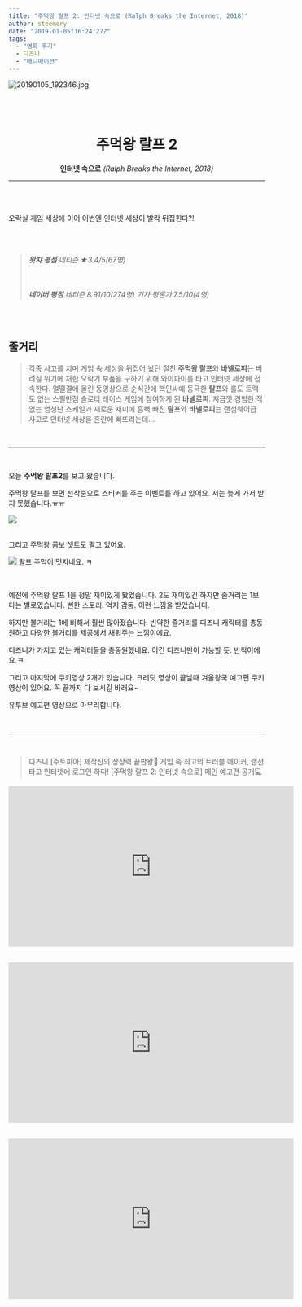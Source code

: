 ```yaml
---
title: "주먹왕 랄프 2: 인터넷 속으로 (Ralph Breaks the Internet, 2018)"
author: steemory
date: "2019-01-05T16:24:27Z"
tags:
  - "영화 후기"
  - 디즈니
  - "애니매이션"
---
```

![20190105_192346.jpg](https://s3.ap-northeast-2.amazonaws.com/dclick/image/steemory/1546703381980)

<br><br>

<center>

# 주먹왕 랄프 2
**인터넷 속으로**
*(Ralph Breaks the Internet, 2018)*
</center>

<hr>
<br><br>

오락실 게임 세상에 이어
이번엔 인터넷 세상이 발칵 뒤집힌다?!

<br><br>

> ***왓챠 평점***
> *네티즌 ★3.4/5(67명)*
> 
> <br><br>***네이버 평점***
> *네티즌 8.91/10(274명)*
> *기자·평론가 7.5/10(4명)*

<br><br>

## 줄거리

> 각종 사고를 치며 게임 속 세상을 뒤집어 놨던 절친 **주먹왕 랄프**와 **바넬로피**는 버려질 위기에 처한 오락기 부품을 구하기 위해 와이파이를 타고 인터넷 세상에 접속한다. 얼떨결에 올린 동영상으로 순식간에 핵인싸에 등극한 **랄프**와 룰도 트랙도 없는 스릴만점 슬로터 레이스 게임에 참여하게 된 **바넬로피**. 지금껏 경험한 적 없는 엄청난 스케일과 새로운 재미에 흠뻑 빠진 **랄프**와 **바넬로피**는 랜섬웨어급 사고로 인터넷 세상을 혼란에 빠뜨리는데…

<br>

***

<br>

오늘 **주먹왕 랄프2**를 보고 왔습니다. 

주먹왕 랄프를 보면 선착순으로 스티커를 주는 이벤트를 하고 있어요. 
저는 늦게 가서 받지 못했습니다.ㅠㅠ

![](https://s3.ap-northeast-2.amazonaws.com/dclick/image/steemory/1546704315998)

<br>그리고 주먹왕 콤보 셋트도 팔고 있어요. 

![](https://s3.ap-northeast-2.amazonaws.com/dclick/image/steemory/1546704167892)
랄프 주먹이 멋지네요. ㅋ

<br>

예전에 주먹왕 랄프 1을 정말 재미있게 봤었습니다. 
2도 재미있긴 하지만 줄거리는 1보다는 별로였습니다. 
뻔한 스토리. 억지 감동. 이런 느낌을 받았습니다.

하지만 볼거리는 1에 비해서 훨씬 많아졌습니다. 
빈약한 줄거리를 디즈니 캐릭터를 총동원하고 
다양한 볼거리를 제공해서 채워주는 느낌이에요. 

디즈니가 가지고 있는 캐릭터들을 총동원했네요. 
이건 디즈니만이 가능할 듯. 반칙이에요.ㅋ

그리고 마지막에 쿠키영상 2개가 있습니다. 
크레딧 영상이 끝날때 겨울왕국 예고편 쿠키 영상이 있어요. 
꼭 끝까지 다 보시길 바래요~

유투브 예고편 영상으로 마무리합니다.

<br>

___

<br>

> 디즈니 [주토피아] 제작진의 상상력 끝판왕🎉
게임 속 최고의 트러블 메이커, 랜선 타고 인터넷에 로그인 하다!
[주먹왕 랄프 2: 인터넷 속으로] 메인 예고편 공개💻

<iframe width="560" height="315" src="https://www.youtube.com/embed/MjWj_-YiZD8" frameborder="0" allow="accelerometer; autoplay; encrypted-media; gyroscope; picture-in-picture" allowfullscreen></iframe>

<br><iframe width="560" height="315" src="https://www.youtube.com/embed/oncO0SdY8pw" frameborder="0" allow="accelerometer; autoplay; encrypted-media; gyroscope; picture-in-picture" allowfullscreen></iframe>

<br><iframe width="560" height="315" src="https://www.youtube.com/embed/SHV_7Kh2XKA" frameborder="0" allow="accelerometer; autoplay; encrypted-media; gyroscope; picture-in-picture" allowfullscreen></iframe>
